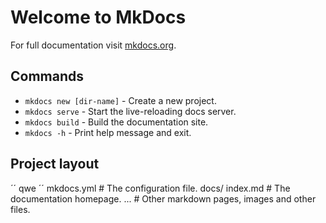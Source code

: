 # Welcome to MkDocs

For full documentation visit [mkdocs.org](https://www.mkdocs.org).

## Commands

* `mkdocs new [dir-name]` - Create a new project.
* `mkdocs serve` - Start the live-reloading docs server.
* `mkdocs build` - Build the documentation site.
* `mkdocs -h` - Print help message and exit.

## Project layout
´´
qwe
´´
mkdocs.yml    # The configuration file.
    docs/
        index.md  # The documentation homepage.
        ...       # Other markdown pages, images and other files.